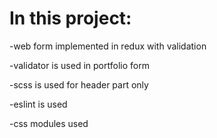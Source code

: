 
In this project:
===
  -web form implemented in redux with validation  
  
  -validator is used in portfolio form  
  
  -scss is used for header part only  
  
  -eslint is used  
  
  -css modules used  
  
